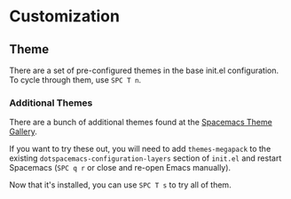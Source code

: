 # Customization

## Theme

There are a set of pre-configured themes in the base init.el configuration. To cycle through them, use `SPC T n`.

### Additional Themes

There are a bunch of additional themes found at the [Spacemacs Theme Gallery](http://themegallery.robdor.com).


If you want to try these out, you will need to add `themes-megapack` to the existing `dotspacemacs-configuration-layers` section of `init.el` and restart Spacemacs (`SPC q r` or close and re-open Emacs manually).

Now that it's installed, you can use `SPC T s` to try all of them.


